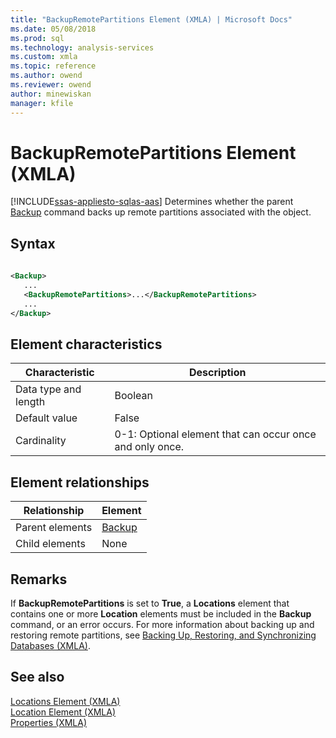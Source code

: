 ```yaml
---
title: "BackupRemotePartitions Element (XMLA) | Microsoft Docs"
ms.date: 05/08/2018
ms.prod: sql
ms.technology: analysis-services
ms.custom: xmla
ms.topic: reference
ms.author: owend
ms.reviewer: owend
author: minewiskan
manager: kfile
---
```

# BackupRemotePartitions Element (XMLA)
[!INCLUDE[ssas-appliesto-sqlas-aas](../../../includes/ssas-appliesto-sqlas-aas.md)]
  Determines whether the parent [Backup](../../../analysis-services/xmla/xml-elements-commands/backup-element-xmla.md) command backs up remote partitions associated with the object.  
  
## Syntax  
  
```xml  
  
<Backup>  
   ...  
   <BackupRemotePartitions>...</BackupRemotePartitions>  
   ...  
</Backup>  
```  
  
## Element characteristics  
  
|Characteristic|Description|  
|--------------------|-----------------|  
|Data type and length|Boolean|  
|Default value|False|  
|Cardinality|0-1: Optional element that can occur once and only once.|  
  
## Element relationships  
  
|Relationship|Element|  
|------------------|-------------|  
|Parent elements|[Backup](../../../analysis-services/xmla/xml-elements-commands/backup-element-xmla.md)|  
|Child elements|None|  
  
## Remarks  
 If **BackupRemotePartitions** is set to **True**, a **Locations** element that contains one or more **Location** elements must be included in the **Backup** command, or an error occurs. For more information about backing up and restoring remote partitions, see [Backing Up, Restoring, and Synchronizing Databases &#40;XMLA&#41;](../../../analysis-services/multidimensional-models-scripting-language-assl-xmla/backing-up-restoring-and-synchronizing-databases-xmla.md).  
  
## See also
 [Locations Element &#40;XMLA&#41;](../../../analysis-services/xmla/xml-elements-properties/locations-element-xmla.md)   
 [Location Element &#40;XMLA&#41;](../../../analysis-services/xmla/xml-elements-properties/location-element-xmla.md)   
 [Properties &#40;XMLA&#41;](../../../analysis-services/xmla/xml-elements-properties/xml-elements-properties.md)  
  
  
